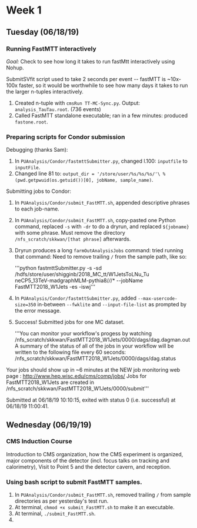 # Week 1

## Tuesday (06/18/19)

### Running FastMTT interactively

*Goal:* Check to see how long it takes to run fastMtt interactively using Nohup.

  SubmitSVfit script used to take 2 seconds per event -- fastMTT is ~10x-100x faster, so it would be worthwhile to see how many days it takes to run the larger n-tuples interactively.

1. Created n-tuple with `cmsRun TT-MC-Sync.py`. Output: `analysis_TauTau.root`. (736 events)
1. Called FastMTT standalone executable; ran in a few minutes: produced `fastone.root`.

### Preparing scripts for Condor submission

Debugging (thanks Sam):

1. In `PUAnalysis/Condor/fastmttSubmitter.py`, changed l.100: `inputfile` to `inputFile`.
1. Changed line 81 to: `output_dir = '/store/user/%s/%s/%s/'\
        % (pwd.getpwuid(os.getuid())[0], jobName, sample_name)`.


Submitting jobs to Condor:
1. In `PUAnalysis/Condor/submit_FastMTT.sh`, appended descriptive phrases to each job-name.
1. In `PUAnalysis/Condor/submit_FastMTT.sh`, copy-pasted one Python command, replaced `-s` with `-dr` to do a dryrun, and replaced `${jobname}` with some phrase. Must remove the directory `/nfs_scratch/skkwan/[that phrase]` afterwards.
1. Dryrun produces a long `farmOutAnalysisJobs` command: tried running that command:
   Need to remove trailing `/` from the sample path, like so:

   '''python fastmttSubmitter.py -s -sd /hdfs/store/user/shigginb/2018_MC_tt/W1JetsToLNu_Tu\
neCP5_13TeV-madgraphMLM-pythia8/*/*/* --jobName FastMTT2018_W1Jets -es -iswj'''
1. In `PUAnalysis/Condor/fastmttSubmitter.py`, added `--max-usercode-size=350` in-between `--fwklite` and `--input-file-list` as prompted by the error message.
1. Success! Submitted jobs for one MC dataset.

   '''You can monitor your workflow's progess by watching /nfs_scratch/skkwan/FastMTT2018_W1Jets/0000/dags/dag.dagman.out
A summary of the status of all of the jobs in your workflow will be
written to the following file every 60 seconds:
  /nfs_scratch/skkwan/FastMTT2018_W1Jets/0000/dags/dag.status

Your jobs should show up in ~6 minutes
at the NEW job monitoring web page :
    http://www.hep.wisc.edu/cms/comp/jobs/
Jobs for FastMTT2018_W1Jets are created in /nfs_scratch/skkwan/FastMTT2018_W1Jets/0000/submit'''

  Submitted at 06/18/19 10:10:15, exited with status 0 (i.e. successful) at 06/18/19 11:00:41.

## Wednesday (06/19/19)

### CMS Induction Course
Introduction to CMS organization, how the CMS experiment is organized, major components of the detector (incl. focus talks on tracking and calorimetry), Visit to Point 5 and the detector cavern, and reception.

### Using bash script to submit FastMTT samples.

1. In `PUAnalysis/Condor/submit_FastMTT.sh`, removed trailing `/` from sample directories as per yesterday's test run.
1. At terminal, `chmod +x submit_FastMTT.sh` to make it an executable.
1. At terminal, `./submit_FastMTT.sh`.
1. 
